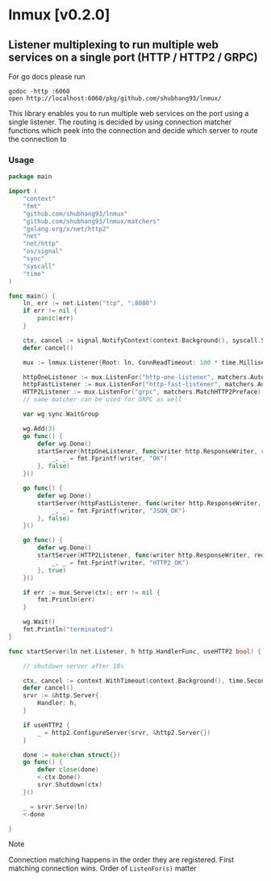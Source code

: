 # lnmux [v0.2.0]

## Listener multiplexing to run multiple web services on a single port (HTTP / HTTP2 / GRPC)

For go docs please run

```shell
godoc -http :6060
open http://localhost:6060/pkg/github.com/shubhang93/lnmux/

```

This library enables you to run multiple web services on the port using a single listener. The routing is decided by
using connection matcher functions which peek into the connection and decide which server to route the connection to

### Usage

```go
package main

import (
	"context"
	"fmt"
	"github.com/shubhang93/lnmux"
	"github.com/shubhang93/lnmux/matchers"
	"golang.org/x/net/http2"
	"net"
	"net/http"
	"os/signal"
	"sync"
	"syscall"
	"time"
)

func main() {
	ln, err := net.Listen("tcp", ":8080")
	if err != nil {
		panic(err)
	}

	ctx, cancel := signal.NotifyContext(context.Background(), syscall.SIGTERM, syscall.SIGINT)
	defer cancel()

	mux := lnmux.Listener{Root: ln, ConnReadTimeout: 100 * time.Millisecond}

	httpOneListener := mux.ListenFor("http-one-listener", matchers.AutoMatchHTTP)
	httpFastListener := mux.ListenFor("http-fast-listener", matchers.AutoMatchHTTPFast)
	HTTP2Listener := mux.ListenFor("grpc", matchers.MatchHTTP2Preface)
	// same matcher can be used for GRPC as well

	var wg sync.WaitGroup

	wg.Add(3)
	go func() {
		defer wg.Done()
		startServer(httpOneListener, func(writer http.ResponseWriter, request *http.Request) {
			_, _ = fmt.Fprintf(writer, "OK")
		}, false)
	}()

	go func() {
		defer wg.Done()
		startServer(httpFastListener, func(writer http.ResponseWriter, request *http.Request) {
			_, _ = fmt.Fprintf(writer, "JSON_OK")
		}, false)
	}()

	go func() {
		defer wg.Done()
		startServer(HTTP2Listener, func(writer http.ResponseWriter, request *http.Request) {
			_, _ = fmt.Fprintf(writer, "HTTP2_OK")
		}, true)
	}()

	if err := mux.Serve(ctx); err != nil {
		fmt.Println(err)
	}

	wg.Wait()
	fmt.Println("terminated")
}

func startServer(ln net.Listener, h http.HandlerFunc, useHTTP2 bool) {

	// shutdown server after 10s

	ctx, cancel := context.WithTimeout(context.Background(), time.Second*10)
	defer cancel()
	srvr := &http.Server{
		Handler: h,
	}

	if useHTTP2 {
		_ = http2.ConfigureServer(srvr, &http2.Server{})
	}

	done := make(chan struct{})
	go func() {
		defer close(done)
		<-ctx.Done()
		srvr.Shutdown(ctx)
	}()

	_ = srvr.Serve(ln)
	<-done

}

```

> [!NOTE]
> Connection matching happens in the order they are registered. First matching connection wins. Order of `ListenFor(s)`
> matter



